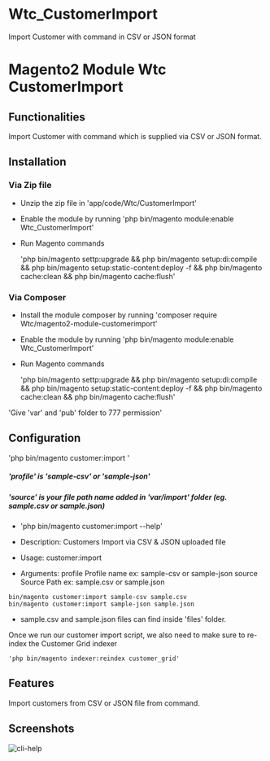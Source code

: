 # Wtc_CustomerImport
Import Customer with command in CSV or JSON format

# Magento2 Module Wtc CustomerImport

## Functionalities
Import Customer with command which is supplied via CSV or JSON format.

## Installation
### Via Zip file

 - Unzip the zip file in 'app/code/Wtc/CustomerImport'
 - Enable the module by running 'php bin/magento module:enable Wtc_CustomerImport'
 - Run Magento commands

   'php bin/magento settp:upgrade && php bin/magento setup:di:compile && php bin/magento setup:static-content:deploy -f && php bin/magento cache:clean && php bin/magento cache:flush'

### Via Composer

 - Install the module composer by running 'composer require Wtc/magento2-module-customerimport'
 - Enable the module by running 'php bin/magento module:enable Wtc_CustomerImport'
 - Run Magento commands

   'php bin/magento settp:upgrade && php bin/magento setup:di:compile && php bin/magento setup:static-content:deploy -f && php bin/magento cache:clean && php bin/magento cache:flush'

  'Give 'var' and 'pub' folder to 777 permission'


## Configuration

'php bin/magento customer:import <profile> <source>'

##### 'profile' is 'sample-csv' or 'sample-json'

##### 'source' is your file path name added in 'var/import' folder (eg. sample.csv or sample.json)

*    'php bin/magento customer:import --help'
    
*    Description:
      Customers Import via CSV & JSON uploaded file

*    Usage:
      customer:import <profile> <source>

*    Arguments:
      profile               Profile name ex: sample-csv or sample-json
      source                Source Path ex: sample.csv or sample.json
  
    
    bin/magento customer:import sample-csv sample.csv
    bin/magento customer:import sample-json sample.json
    
*   sample.csv and sample.json files can find inside 'files' folder.

Once we run our customer import script, we also need to make sure to re-index the Customer Grid indexer

    'php bin/magento indexer:reindex customer_grid'

## Features

Import customers from CSV or JSON file from command.

## Screenshots

![cli-help](/files/image.png)
